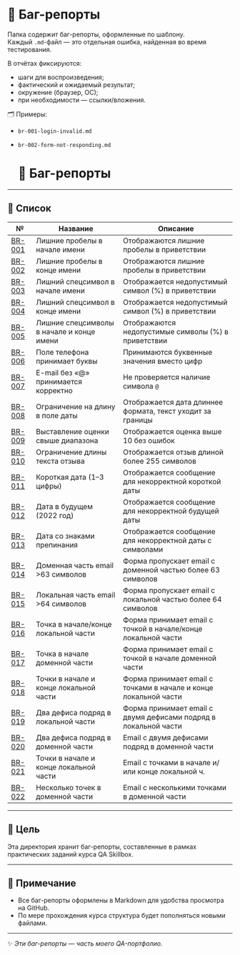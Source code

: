 # 🐞 Баг-репорты

Папка содержит баг-репорты, оформленные по шаблону.  
Каждый `.md`-файл — это отдельная ошибка, найденная во время тестирования.

В отчётах фиксируются:
- шаги для воспроизведения;
- фактический и ожидаемый результат;
- окружение (браузер, ОС);
- при необходимости — ссылки/вложения.

🗂️ Примеры:
- `br-001-login-invalid.md`
- `br-002-form-not-responding.md`

  # 📂 Баг-репорты

---

## 📝 Список

| №                                                  | Название                                    | Описание                                             |
|----------------------------------------------------|---------------------------------------------|------------------------------------------------------|
| [BR-001](br-001-leading-space-greeting.md)         | Лишние пробелы в начале имени               | Отображаются лишние пробелы в приветствии            |
| [BR-002](br-002-trailing-space-greeting.md)        | Лишние пробелы в конце имени                | Отображаются лишние пробелы в приветствии            |
| [BR-003](br-003-invalid-char-start-greeting.md)    | Лишний спецсимвол в начале имени            | Отображается недопустимый символ (%) в приветствии   |
| [BR-004](br-004-invalid-char-end-greeting.md)      | Лишний спецсимвол в конце имени             | Отображается недопустимый символ (%) в приветствии   |
| [BR-005](br-005-invalid-char-both-ends-greeting.md)| Лишние спецсимволы в начале и конце имени   | Отображаются недопустимые символы (%) в приветствии  |
| [BR-006](br-006-phone-field-letters.md)            | Поле телефона принимает буквы               | Принимаются буквенные значения вместо цифр           |
| [BR-007](br-007-email-missing-at.md)               | E-mail без «@» принимается корректно        | Не проверяется наличие символа `@`                   |
| [BR-008](br-008-boundary-date-length.md)           | Ограничение на длину в поле даты            | Отображается дата длиннее формата, текст уходит за границы|
| [BR-009](br-009-rating-over-limit.md)              | Выставление оценки свыше диапазона          | Отображается оценка выше 10 без ошибок               |
| [BR-010](br-010-review-length.md)                  | Ограничение длины текста отзыва             | Отображается отзыв длиной более 255 символов         |
| [BR-011](br-011-short-date-invalid.md)             | Короткая дата (1–3 цифры)                   | Отображается сообщение для некорректной короткой даты |
| [BR-012](br-012-future-date-invalid.md)            | Дата в будущем (2022 год)                   | Отображается сообщение для некорректной будущей даты |
| [BR-013](br-013-date-with-punctuation-invalid.md)  | Дата со знаками препинания                  | Отображается сообщение для некорректной даты с символами |
| [BR-014](br-014-long-domain-email.md)                | Доменная часть email >63 символов              | Форма пропускает email с доменной частью более 63 символов |
| [BR-015](br-015-long-local-email.md)                 | Локальная часть email >64 символов             | Форма пропускает email с локальной частью более 64 символов |
| [BR-016](br-016-dot-start-end-local.md)              | Точка в начале/конце локальной части           | Форма принимает email с точкой в начале/конце локальной части |
| [BR-017](br-017-dot-start-domain.md)                 | Точка в начале доменной части                  | Форма принимает email с точкой в начале доменной части |
| [BR-018](br-018-dot-start-end-both-local.md)         | Точки в начале и конце локальной части         | Форма принимает email с точками в начале и конце локальной части |
| [BR-019](br-019-double-dash-local.md)                | Два дефиса подряд в локальной части            | Форма принимает email с двумя дефисами подряд в локальной части |
| [BR-020](br-020-double-dash-domain.md)      | Два дефиса подряд в доменной части         | Email с двумя дефисами подряд в доменной части     |
| [BR-021](br-021-dot-start-end-local-2.md)   | Точки в начале и конце локальной части     | Email с точками в начале и/или конце локальной ч.  |
| [BR-022](br-022-multiple-dots-domain.md)    | Несколько точек в доменной части           | Email с несколькими точками в доменной части       |


---

## 🚀 Цель
Эта директория хранит баг-репорты, составленные в рамках практических заданий курса QA Skillbox.

---

## 🔎 Примечание
- Все баг-репорты оформлены в Markdown для удобства просмотра на GitHub.
- По мере прохождения курса структура будет пополняться новыми файлами.

---

✨ *Эти баг-репорты — часть моего QA-портфолио.*

